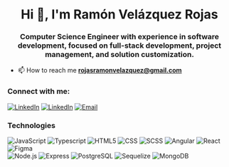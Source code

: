 <h1 align="center">Hi 👋, I'm Ramón Velázquez Rojas</h1>
<h3 align="center">Computer Science Engineer with experience in software development, focused on full-stack development, project management, and solution customization.</h3>

- 📫 How to reach me **rojasramonvelazquez@gmail.com**

<h3 align="left">Connect with me:</h3>
<p align="left">
  <a href="https://www.linkedin.com/in/maurovera/"><img alt="LinkedIn" src="https://img.shields.io/badge/LinkedIn-Mauro%20Vera-blue?style=flat-square&logo=linkedin"></a>
  <a href="https://www.linkedin.com/in/ram%C3%B3n-vel%C3%A1zquez-rojas/"><img alt="LinkedIn" src="https://img.shields.io/badge/LinkedIn-Ramon%20VelazquezRojas-blue?style=flat-square&logo=linkedin"></a>
  <a href="rojasramonvelazquez@gmail.com"><img alt="Email" src="https://img.shields.io/badge/Gmail-rojasramonvelazquez@gmail.com-blue?style=flat-square&logo=gmail"></a>  
</p>

### Technologies
  ![JavaScript](https://img.shields.io/badge/-JavaScript-333333?style=flat&logo=javascript)
  ![Typescript](https://img.shields.io/badge/-Typescript-333333?style=flat&logo=typescript)
  ![HTML5](https://img.shields.io/badge/-HTML5-333333?style=flat&logo=HTML5)
  ![CSS](https://img.shields.io/badge/-CSS-333333?style=flat&logo=CSS3&logoColor=1572B6)
  ![SCSS](https://img.shields.io/badge/-SCSS-333333?style=flat&logo=SASS&logoColor=CE6B9E)
  ![Angular](https://img.shields.io/badge/-Angular-333333?style=flat&logo=angular)
  ![React](https://img.shields.io/badge/-React-333333?style=flat&logo=react)
  ![Figma](https://img.shields.io/badge/-Figma-333333?style=flat&logo=figma)
  <br/>
  ![Node.js](https://img.shields.io/badge/-Node.js-333333?style=flat&logo=node.js)
  ![Express](https://img.shields.io/badge/-Express-333333?style=flat&logo=express)
  ![PostgreSQL](https://img.shields.io/badge/-PostgreSQL-333333?style=flat&logo=postgresql)
  ![Sequelize](https://img.shields.io/badge/-Sequelize-333333?style=flat&logo=sequelize)
  ![MongoDB](https://img.shields.io/badge/-MongoDB-333333?style=flat&logo=MongoDB)

